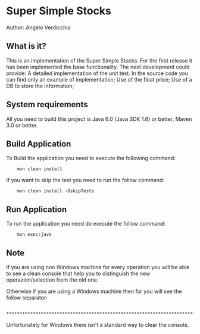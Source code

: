 Super Simple Stocks
==============================================================================================

Author: Angelo Verdicchio


What is it?
-----------

This is an implementation of the Super Simple Stocks. For the first release it has been implemented the base functionality.
The next development could provide:
 A detailed implementation  of the unit test. In the source code you can find only an example of implementation;
 Use of the float price;
 Use of a DB to store the information;


System requirements
-------------------

All you need to build this project is Java 6.0 (Java SDK 1.6) or better, Maven 3.0 or better.


Build Application
-------------------------
To Build the application you need to execute the following command:

        mvn clean install

If you want to skip the test you need to run the follow command:

        mvn clean install -DskipTests


Run  Application
-------------------------

To run the application you need do execute the follow command:

        mvn exec:java

Note
-------------------------

If you are using non Windows machine for every operation you will be able to see a clean console that help you to distinguish the new operazion/selection from the old one.

Otherwise if you are using a Windows machine then for you will see the follow separator:


       ************************************************************************************************************************************

Unfortunately for Windows there isn't a standard way to clear the console.